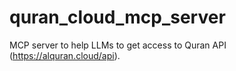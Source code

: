 # quran_cloud_mcp_server
MCP server to help LLMs to get access to Quran API (https://alquran.cloud/api).
